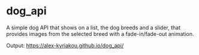 # dog_api
A  simple dog API  that shows  on a list, the dog breeds and a slider, that provides images from the selected breed with a fade-in/fade-out animation.

Output: https://alex-kyriakou.github.io/dog_api/

